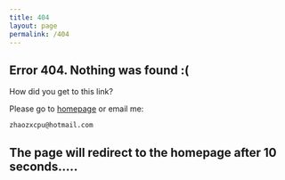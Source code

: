 ```yaml
---
title: 404
layout: page
permalink: /404
---
```


<script language="JavaScript"> function myrefresh(){window.location="/";}setTimeout('myrefresh()',10000);</script>

## Error 404. Nothing was found :(   

How did you get to this link?

Please go to [homepage](/) or email me:

    zhaozxcpu@hotmail.com

## The page will redirect to the homepage after 10 seconds.....
